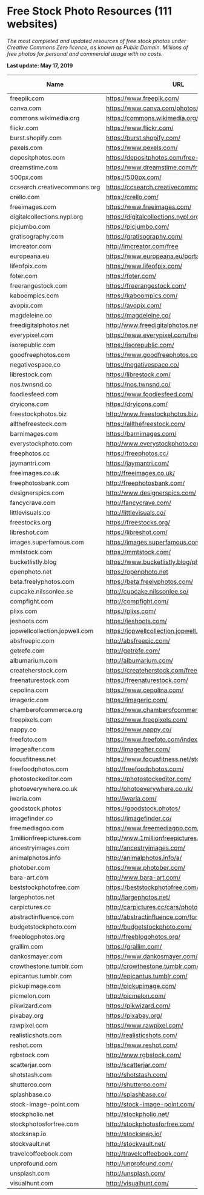 # Free Stock Photo Resources (111 websites)

*The most completed and updated resources of free stock photos under Creative Commons Zero licence, as known as Public Domain. Millions of free photos for personal and commercial usage with no costs.*

**Last update: May 17, 2019**
 
| Name                          | URL                                           | Popularity (Alexa) |
|-------------------------------|-----------------------------------------------|--------------------|
| freepik.com                   | https://www.freepik.com/                      | 201                |
| canva.com                     | https://www.canva.com/photos/free/            | 216                |
| commons.wikimedia.org         | https://commons.wikimedia.org/wiki/Main_Page  | 287                |
| flickr.com                    | https://www.flickr.com/                       | 361                |
| burst.shopify.com             | https://burst.shopify.com/                    | 460                |
| pexels.com                    | https://www.pexels.com/                       | 613                |
| depositphotos.com             | https://depositphotos.com/free-files.html     | 969                |
| dreamstime.com                | https://www.dreamstime.com/free-photos        | 1706               |
| 500px.com                     | https://500px.com/                            | 2470               |
| ccsearch.creativecommons.org  | https://ccsearch.creativecommons.org/         | 6816               |
| crello.com                    | https://crello.com/                           | 12332              |
| freeimages.com                | https://www.freeimages.com/                   | 15323              |
| digitalcollections.nypl.org   | https://digitalcollections.nypl.org/          | 16763              |
| picjumbo.com                  | https://picjumbo.com/                         | 31259              |
| gratisography.com             | https://gratisography.com/                    | 37183              |
| imcreator.com                 | http://imcreator.com/free                     | 60053              |
| europeana.eu                  | https://www.europeana.eu/portal/en            | 67916              |
| lifeofpix.com                 | https://www.lifeofpix.com/                    | 68949              |
| foter.com                     | https://foter.com/                            | 71040              |
| freerangestock.com            | https://freerangestock.com/                   | 77907              |
| kaboompics.com                | https://kaboompics.com/                       | 82425              |
| avopix.com                    | https://avopix.com/                           | 100804             |
| magdeleine.co                 | https://magdeleine.co/                        | 101649             |
| freedigitalphotos.net         | http://www.freedigitalphotos.net/             | 106976             |
| everypixel.com                | https://www.everypixel.com/free               | 118997             |
| isorepublic.com               | https://isorepublic.com/                      | 128358             |
| goodfreephotos.com            | https://www.goodfreephotos.com/               | 131814             |
| negativespace.co              | https://negativespace.co/                     | 132295             |
| librestock.com                | https://librestock.com/                       | 143339             |
| nos.twnsnd.co                 | https://nos.twnsnd.co/                        | 150747             |
| foodiesfeed.com               | https://www.foodiesfeed.com/                  | 156161             |
| dryicons.com                  | https://dryicons.com/                         | 158916             |
| freestockphotos.biz           | http://www.freestockphotos.biz/               | 166624             |
| allthefreestock.com           | https://allthefreestock.com/                  | 178941             |
| barnimages.com                | https://barnimages.com/                       | 195216             |
| everystockphoto.com           | http://www.everystockphoto.com/               | 196993             |
| freephotos.cc                 | https://freephotos.cc/                        | 199826             |
| jaymantri.com                 | https://jaymantri.com/                        | 240107             |
| freeimages.co.uk              | http://freeimages.co.uk/                      | 243593             |
| freephotosbank.com            | http://freephotosbank.com/                    | 252745             |
| designerspics.com             | http://www.designerspics.com/                 | 255128             |
| fancycrave.com                | http://fancycrave.com/                        | 268817             |
| littlevisuals.co              | http://littlevisuals.co/                      | 281848             |
| freestocks.org                | https://freestocks.org/                       | 299072             |
| libreshot.com                 | https://libreshot.com/                        | 303110             |
| images.superfamous.com        | https://images.superfamous.com/               | 317169             |
| mmtstock.com                  | https://mmtstock.com/                         | 338139             |
| bucketlistly.blog             | https://www.bucketlistly.blog/photos/         | 342735             |
| openphoto.net                 | https://openphoto.net                         | 361474             |
| beta.freelyphotos.com         | https://beta.freelyphotos.com/                | 373153             |
| cupcake.nilssonlee.se         | http://cupcake.nilssonlee.se/                 | 396472             |
| compfight.com                 | http://compfight.com/                         | 398764             |
| plixs.com                     | https://plixs.com/                            | 408764             |
| jeshoots.com                  | https://jeshoots.com/                         | 416256             |
| jopwellcollection.jopwell.com | https://jopwellcollection.jopwell.com/        | 419137             |
| absfreepic.com                | http://absfreepic.com/                        | 419151             |
| getrefe.com                   | http://getrefe.com/                           | 506555             |
| albumarium.com                | http://albumarium.com/                        | 527100             |
| createherstock.com            | https://createherstock.com/free-stock-photos/ | 652451             |
| freenaturestock.com           | https://freenaturestock.com/                  | 652960             |
| cepolina.com                  | https://www.cepolina.com/                     | 654891             |
| imageric.com                  | https://imageric.com/                         | 682377             |
| chamberofcommerce.org         | https://www.chamberofcommerce.org/findaphoto/ | 749736             |
| freepixels.com                | https://www.freepixels.com/                   | 786739             |
| nappy.co                      | https://www.nappy.co/                         | 828998             |
| freefoto.com                  | https://www.freefoto.com/index.jsp            | 879755             |
| imageafter.com                | http://imageafter.com/                        | 887083             |
| focusfitness.net              | https://www.focusfitness.net/stock-photos/    | 951818             |
| freefoodphotos.com            | http://freefoodphotos.com/                    | 960433             |
| photostockeditor.com          | https://photostockeditor.com/                 | 1049942            |
| photoeverywhere.co.uk         | http://photoeverywhere.co.uk/                 | 1058928            |
| iwaria.com                    | http://iwaria.com/                            | 1066227            |
| goodstock.photos              | https://goodstock.photos/                     | 1080691            |
| imagefinder.co                | https://imagefinder.co/                       | 1084526            |
| freemediagoo.com              | https://www.freemediagoo.com/                 | 1385592            |
| 1millionfreepictures.com      | http://www.1millionfreepictures.com           | 1681883            |
| ancestryimages.com            | http://ancestryimages.com/                    | 1763837            |
| animalphotos.info             | http://animalphotos.info/a/                   | 1918747            |
| photober.com                  | https://www.photober.com/                     | 2214672            |
| bara-art.com                  | http://www.bara-art.com/                      | 3214246            |
| beststockphotofree.com        | https://beststockphotofree.com/               | 4986705            |
| largephotos.net               | http://largephotos.net/                       | 5152245            |
| carpictures.cc                | http://carpictures.cc/cars/photo/             | 5665504            |
| abstractinfluence.com         | http://abstractinfluence.com/forums/          | 6192546            |
| budgetstockphoto.com          | http://budgetstockphoto.com/                  | 7297850            |
| freeblogphotos.org            | http://freeblogphotos.org/                    | 7355336            |
| grallim.com                   | https://grallim.com/                          | 9854096            |
| dankosmayer.com               | https://www.dankosmayer.com/                  | 13557464           |
| crowthestone.tumblr.com       | http://crowthestone.tumblr.com/               | -                  |
| epicantus.tumblr.com          | http://epicantus.tumblr.com/                  | -                  |
| pickupimage.com               | http://pickupimage.com/                       | -                  |
| picmelon.com                  | http://picmelon.com/                          | -                  |
| pikwizard.com                 | https://pikwizard.com/                        | -                  |
| pixabay.org                   | https://pixabay.org/                          | -                  |
| rawpixel.com                  | https://www.rawpixel.com/                     | -                  |
| realisticshots.com            | http://realisticshots.com/                    | -                  |
| reshot.com                    | https://www.reshot.com/                       | -                  |
| rgbstock.com                  | http://www.rgbstock.com/                      | -                  |
| scatterjar.com                | http://scatterjar.com/                        | -                  |
| shotstash.com                 | http://shotstash.com/                         | -                  |
| shutteroo.com                 | http://shutteroo.com/                         | -                  |
| splashbase.co                 | http://splashbase.co/                         | -                  |
| stock-image-point.com         | http://stock-image-point.com/                 | -                  |
| stockpholio.net               | http://stockpholio.net/                       | -                  |
| stockphotosforfree.com        | http://stockphotosforfree.com/                | -                  |
| stocksnap.io                  | http://stocksnap.io/                          | -                  |
| stockvault.net                | http://stockvault.net/                        | -                  |
| travelcoffeebook.com          | http://travelcoffeebook.com/                  | -                  |
| unprofound.com                | http://unprofound.com/                        | -                  |
| unsplash.com                  | http://unsplash.com/                          | -                  |
| visualhunt.com                | http://visualhunt.com/                        | -                  |

